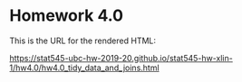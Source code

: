 # Homework 4.0

This is the URL for the rendered HTML: 

https://stat545-ubc-hw-2019-20.github.io/stat545-hw-xlin-1/hw4.0/hw4.0_tidy_data_and_joins.html

